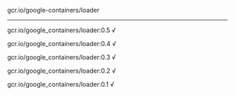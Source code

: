 gcr.io/google-containers/loader 

----
gcr.io/google_containers/loader:0.5 √

gcr.io/google_containers/loader:0.4 √

gcr.io/google_containers/loader:0.3 √

gcr.io/google_containers/loader:0.2 √

gcr.io/google_containers/loader:0.1 √


